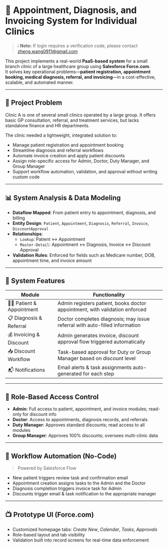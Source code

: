 # 🏥 Appointment, Diagnosis, and Invoicing System for Individual Clinics

> ℹ️ **Note:** If login requires a verification code, please contact [zheng.wang0911@gmail.com](mailto:zheng.wang0911@gmail.com)

This project implements a real-world **PaaS-based system** for a small branch clinic of a large healthcare group using **Salesforce Force.com**.  
It solves key operational problems—**patient registration, appointment booking, medical diagnosis, referral, and invoicing**—in a cost-effective, scalable, and automated manner.

---

## 🔧 Project Problem

Clinic A is one of several small clinics operated by a large group. It offers basic GP consultation, referral, and treatment services, but lacks standalone finance and HR departments.

The clinic needed a lightweight, integrated solution to:

- Manage patient registration and appointment booking  
- Streamline diagnosis and referral workflows  
- Automate invoice creation and apply patient discounts  
- Assign role-specific access for Admin, Doctor, Duty Manager, and Group Manager  
- Support workflow automation, validation, and approval without writing custom code  

---

## 📊 System Analysis & Data Modeling

- **Dataflow Mapped**: From patient entry to appointment, diagnosis, and billing  
- **Entity Design**: `Patient`, `Appointment`, `Diagnosis`, `Referral`, `Invoice`, `DiscountApproval`  
- **Relationships**:
  - `Lookup`: Patient ↔ Appointment
  - `Master-Detail`: Appointment ↔ Diagnosis, Invoice ↔ Discount Approval
- **Validation Rules**: Enforced for fields such as Medicare number, DOB, appointment time, and invoice amount

---

## 🧩 System Features

| Module                | Functionality                                                                 |
|-----------------------|------------------------------------------------------------------------------|
| 🧑‍⚕️ Patient & Appointment | Admin registers patient, books doctor appointment, with validation enforced     |
| 📋 Diagnosis & Referral   | Doctor completes diagnosis; may issue referral with auto-filled information |
| 💰 Invoicing & Discount   | Admin generates invoice, discount approval flow triggered automatically     |
| 📥 Discount Workflow      | Task-based approval for Duty or Group Manager based on discount level       |
| 📬 Notifications          | Email alerts & task assignments auto-generated for each step                |

---

## 🔐 Role-Based Access Control

- **Admin**: Full access to patient, appointment, and invoice modules; read-only for discount info  
- **Doctor**: Access to appointments, diagnosis records, and referrals  
- **Duty Manager**: Approves standard discounts; read access to all modules  
- **Group Manager**: Approves 100% discounts; oversees multi-clinic data  

---

## 🔄 Workflow Automation (No-Code)

> Powered by Salesforce Flow

- New patient triggers review task and confirmation email  
- Appointment creation assigns tasks to the Admin and the Doctor  
- Diagnosis completion triggers invoice task for Admin  
- Discounts trigger email & task notification to the appropriate manager  

---

## 📺 Prototype UI (Force.com)

- Customized homepage tabs: *Create New*, *Calendar*, *Tasks*, *Approvals*  
- Role-based layout and tab visibility  
- Validation built into record screens for real-time data enforcement  
